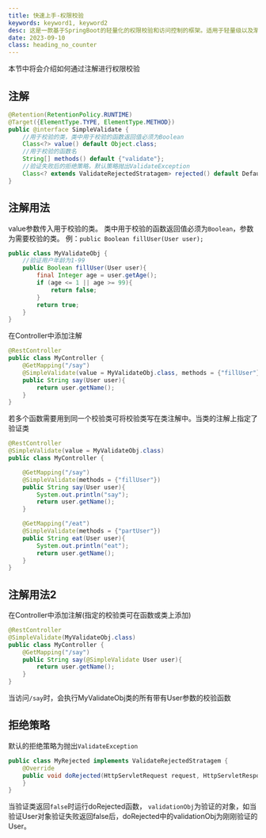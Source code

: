 ```yaml
---
title: 快速上手-权限校验
keywords: keyword1, keyword2
desc: 这是一款基于SpringBoot的轻量化的权限校验和访问控制的框架。适用于轻量级以及渐进式的项目。
date: 2023-09-10
class: heading_no_counter
---
```

本节中将会介绍如何通过注解进行权限校验

## 注解
```java
@Retention(RetentionPolicy.RUNTIME)
@Target({ElementType.TYPE, ElementType.METHOD})
public @interface SimpleValidate {
    //用于校验的类，类中用于校验的函数返回值必须为Boolean
    Class<?> value() default Object.class;
    //用于校验的函数名
    String[] methods() default {"validate"};
    //验证失败后的拒绝策略，默认策略抛出ValidateException
    Class<? extends ValidateRejectedStratagem> rejected() default DefaultValidateRejectedStratagem.class;
}
```
## 注解用法
value参数传入用于校验的类。
类中用于校验的函数返回值必须为`Boolean`，参数为需要校验的类。
例：`public Boolean fillUser(User user);`

```java
public class MyValidateObj {
    //验证用户年龄为1-99
    public Boolean fillUser(User user){
        final Integer age = user.getAge();
        if (age <= 1 || age >= 99){
            return false;
        }
        return true;
    }
}
```
在Controller中添加注解
```java
@RestController
public class MyController {
    @GetMapping("/say")
    @SimpleValidate(value = MyValidateObj.class, methods = {"fillUser"})
    public String say(User user){
        return user.getName();
    }
}
```
若多个函数需要用到同一个校验类可将校验类写在类注解中。当类的注解上指定了验证类
```java
@RestController
@SimpleValidate(value = MyValidateObj.class)
public class MyController {

    @GetMapping("/say")
    @SimpleValidate(methods = {"fillUser"})
    public String say(User user){
        System.out.println("say");
        return user.getName();
    }

    @GetMapping("/eat")
    @SimpleValidate(methods = {"partUser"})
    public String eat(User user){
        System.out.println("eat");
        return user.getName();
    }
}
```
## 注解用法2
在Controller中添加注解(指定的校验类可在函数或类上添加)
```java
@RestController
@SimpleValidate(MyValidateObj.class)
public class MyController {
    @GetMapping("/say")
    public String say(@SimpleValidate User user){
        return user.getName();
    }
}
```
当访问`/say`时，会执行MyValidateObj类的所有带有User参数的校验函数

## 拒绝策略
默认的拒绝策略为抛出`ValidateException`
```java
public class MyRejected implements ValidateRejectedStratagem {
    @Override
    public void doRejected(HttpServletRequest request, HttpServletResponse response, Object validationObj) {
    }
}
```
当验证类返回`false`时运行doRejected函数，
`validationObj`为验证的对象，如当验证User对象验证失败返回false后，doRejected中的validationObj为刚刚验证的User。

